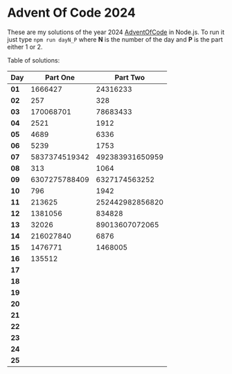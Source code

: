# Advent Of Code 2024
These are my solutions of the year 2024 [AdventOfCode](https://adventofcode.com/2024) in Node.js.
To run it just type `npm run dayN_P` where **N** is the number of the day and **P** is the part either 1 or 2.

Table of solutions:

| Day    | Part One      | Part Two        |
|--------|---------------|-----------------|
| **01** | 1666427       | 24316233        |
| **02** | 257           | 328             |
| **03** | 170068701     | 78683433        |
| **04** | 2521          | 1912            |
| **05** | 4689          | 6336            |
| **06** | 5239          | 1753            |
| **07** | 5837374519342 | 492383931650959 |
| **08** | 313           | 1064            |
| **09** | 6307275788409 | 6327174563252   |
| **10** | 796           | 1942            |
| **11** | 213625        | 252442982856820 |
| **12** | 1381056       | 834828          |
| **13** | 32026         | 89013607072065  |
| **14** | 216027840     | 6876            |
| **15** | 1476771       | 1468005         |
| **16** | 135512        |                 |
| **17** |               |                 |
| **18** |               |                 |
| **19** |               |                 |
| **20** |               |                 |
| **21** |               |                 |
| **22** |               |                 |
| **23** |               |                 |
| **24** |               |                 |
| **25** |               |                 |

